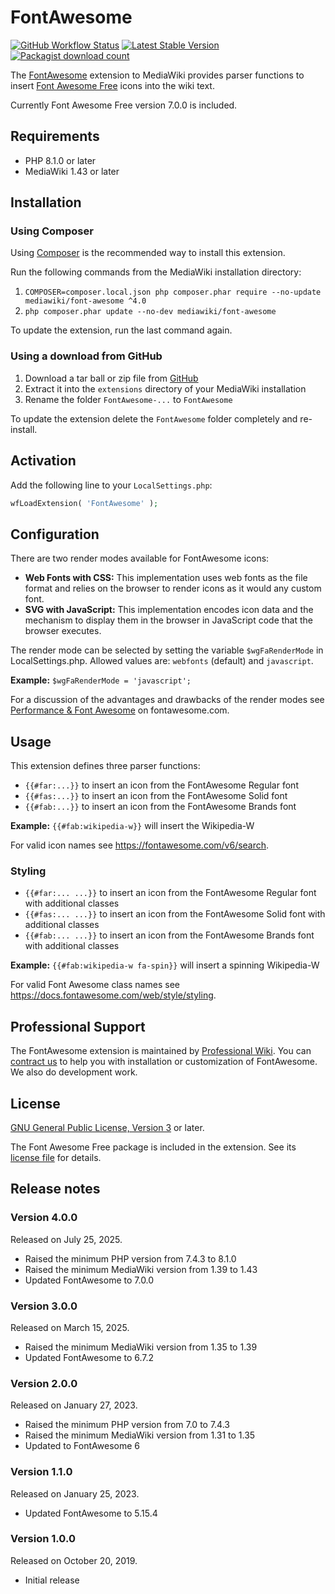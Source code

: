 # FontAwesome

[![GitHub Workflow Status](https://img.shields.io/github/actions/workflow/status/ProfessionalWiki/FontAwesome/ci.yml?branch=master)](https://github.com/ProfessionalWiki/FontAwesome/actions?query=workflow%3ACI)
[![Latest Stable Version](https://poser.pugx.org/mediawiki/font-awesome/v/stable)](https://packagist.org/packages/mediawiki/font-awesome)
[![Packagist download count](https://poser.pugx.org/mediawiki/font-awesome/downloads)](https://packagist.org/packages/mediawiki/font-awesome)

The [FontAwesome][mw-font-awesome] extension to MediaWiki provides parser
functions to insert [Font Awesome Free][font-awesome] icons into the wiki text.

Currently Font Awesome Free version 7.0.0 is included.

## Requirements

- PHP 8.1.0 or later
- MediaWiki 1.43 or later

## Installation

### Using Composer

Using [Composer][composer] is the recommended way to install this extension.

Run the following commands from the MediaWiki installation directory:

1. `COMPOSER=composer.local.json php composer.phar require --no-update mediawiki/font-awesome ^4.0`
2. `php composer.phar update --no-dev mediawiki/font-awesome`

To update the extension, run the last command again.

### Using a download from GitHub

1. Download a tar ball or zip file from [GitHub](https://github.com/ProfessionalWiki/FontAwesome/releases/latest)
2. Extract it into the `extensions` directory of your MediaWiki installation
3. Rename the folder `FontAwesome-...` to `FontAwesome`

To update the extension delete the `FontAwesome` folder completely and re-install.

## Activation

Add the following line to your `LocalSettings.php`:
```php
wfLoadExtension( 'FontAwesome' );
```

## Configuration

There are two render modes available for FontAwesome icons:
* **Web Fonts with CSS:** This implementation uses web fonts as the file format and relies on the browser to render icons as it would any custom font.
* **SVG with JavaScript:** This implementation encodes icon data and the mechanism to display them in the browser in JavaScript code that the browser executes.

The render mode can be selected by setting the variable `$wgFaRenderMode` in
LocalSettings.php. Allowed values are: `webfonts` (default) and `javascript`.

**Example:** `$wgFaRenderMode = 'javascript';`

For a discussion of the advantages and drawbacks of the render modes see
[Performance & Font Awesome](https://fontawesome.com/how-to-use/on-the-web/other-topics/performance)
on fontawesome.com.

## Usage

This extension defines three parser functions:
* `{{#far:...}}` to insert an icon from the FontAwesome Regular font
* `{{#fas:...}}` to insert an icon from the FontAwesome Solid font
* `{{#fab:...}}` to insert an icon from the FontAwesome Brands font

**Example:**
`{{#fab:wikipedia-w}}` will insert the Wikipedia-W

For valid icon names see https://fontawesome.com/v6/search.

### Styling
* `{{#far:... ...}}` to insert an icon from the FontAwesome Regular font with additional classes
* `{{#fas:... ...}}` to insert an icon from the FontAwesome Solid font with additional classes
* `{{#fab:... ...}}` to insert an icon from the FontAwesome Brands font with additional classes

**Example:**
`{{#fab:wikipedia-w fa-spin}}` will insert a spinning Wikipedia-W

For valid Font Awesome class names see https://docs.fontawesome.com/web/style/styling.

## Professional Support

The FontAwesome extension is maintained by [Professional Wiki](https://professional.wiki).
You can [contract us][contact-form] to help you with installation or customization of FontAwesome.
We also do development work.

## License

[GNU General Public License, Version 3][license] or later.

The Font Awesome Free package is included in the extension. See its
[license file][font-awesome-license] for details.

[license]: https://www.gnu.org/copyleft/gpl.html
[font-awesome-license]: ./res/fontawesome/LICENSE.txt
[mw-font-awesome]: https://www.mediawiki.org/wiki/Extension:FontAwesome
[font-awesome]: https://fontawesome.com/
[composer]: https://getcomposer.org/
[contact-form]: https://professional.wiki/en/contact

## Release notes

### Version 4.0.0

Released on July 25, 2025.

* Raised the minimum PHP version from 7.4.3 to 8.1.0
* Raised the minimum MediaWiki version from 1.39 to 1.43
* Updated FontAwesome to 7.0.0

### Version 3.0.0

Released on March 15, 2025.

* Raised the minimum MediaWiki version from 1.35 to 1.39
* Updated FontAwesome to 6.7.2

### Version 2.0.0

Released on January 27, 2023.

* Raised the minimum PHP version from 7.0 to 7.4.3
* Raised the minimum MediaWiki version from 1.31 to 1.35
* Updated to FontAwesome 6

### Version 1.1.0

Released on January 25, 2023.

* Updated FontAwesome to 5.15.4

### Version 1.0.0

Released on October 20, 2019.

* Initial release
